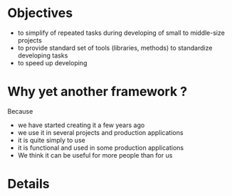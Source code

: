 # Objectives #
  * to simplify of repeated tasks during developing of small to middle-size projects
  * to provide standard set of tools (libraries, methods) to standardize developing tasks
  * to speed up developing

# Why yet another framework ? #
Because
  * we have started creating it a few years ago
  * we use it in several projects and production applications
  * it is quite simply to use
  * it is functional and used in some production applications
  * We think it can be useful for more people than for us


# Details #